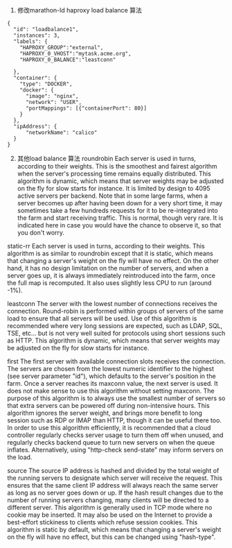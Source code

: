 1. 修改marathon-ld haproxy load balance 算法

```
{
  "id": "loadbalance1",
  "instances": 3,
  "labels": {
    "HAPROXY_GROUP":"external",
    "HAPROXY_0_VHOST":"mytask.acme.org",
    "HAPROXY_0_BALANCE":"leastconn" 
	
  },
  "container": {
    "type": "DOCKER",
    "docker": {
      "image": "nginx",
      "network": "USER",
      "portMappings": [{"containerPort": 80}]
    }
  },
  "ipAddress": {
      "networkName": "calico"
  }
}
```

2. 其他load balance 算法
roundrobin  Each server is used in turns, according to their weights.
              This is the smoothest and fairest algorithm when the server's
              processing time remains equally distributed. This algorithm
              is dynamic, which means that server weights may be adjusted
              on the fly for slow starts for instance. It is limited by
              design to 4095 active servers per backend. Note that in some
              large farms, when a server becomes up after having been down
              for a very short time, it may sometimes take a few hundreds
              requests for it to be re-integrated into the farm and start
              receiving traffic. This is normal, though very rare. It is
              indicated here in case you would have the chance to observe
              it, so that you don't worry.

  static-rr   Each server is used in turns, according to their weights.
              This algorithm is as similar to roundrobin except that it is
              static, which means that changing a server's weight on the
              fly will have no effect. On the other hand, it has no design
              limitation on the number of servers, and when a server goes
              up, it is always immediately reintroduced into the farm, once
              the full map is recomputed. It also uses slightly less CPU to
              run (around -1%).

  leastconn   The server with the lowest number of connections receives the
              connection. Round-robin is performed within groups of servers
              of the same load to ensure that all servers will be used. Use
              of this algorithm is recommended where very long sessions are
              expected, such as LDAP, SQL, TSE, etc... but is not very well
              suited for protocols using short sessions such as HTTP. This
              algorithm is dynamic, which means that server weights may be
              adjusted on the fly for slow starts for instance.

  first       The first server with available connection slots receives the
              connection. The servers are chosen from the lowest numeric
              identifier to the highest (see server parameter "id"), which
              defaults to the server's position in the farm. Once a server
              reaches its maxconn value, the next server is used. It does
              not make sense to use this algorithm without setting maxconn.
              The purpose of this algorithm is to always use the smallest
              number of servers so that extra servers can be powered off
              during non-intensive hours. This algorithm ignores the server
              weight, and brings more benefit to long session such as RDP
              or IMAP than HTTP, though it can be useful there too. In
              order to use this algorithm efficiently, it is recommended
              that a cloud controller regularly checks server usage to turn
              them off when unused, and regularly checks backend queue to
              turn new servers on when the queue inflates. Alternatively,
              using "http-check send-state" may inform servers on the load.

  source      The source IP address is hashed and divided by the total
              weight of the running servers to designate which server will
              receive the request. This ensures that the same client IP
              address will always reach the same server as long as no
              server goes down or up. If the hash result changes due to the
              number of running servers changing, many clients will be
              directed to a different server. This algorithm is generally
              used in TCP mode where no cookie may be inserted. It may also
              be used on the Internet to provide a best-effort stickiness
              to clients which refuse session cookies. This algorithm is
              static by default, which means that changing a server's
              weight on the fly will have no effect, but this can be
              changed using "hash-type".
